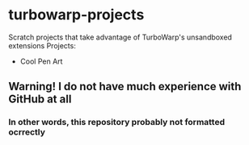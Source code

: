 # turbowarp-projects

Scratch projects that take advantage of TurboWarp's unsandboxed extensions
Projects:

- Cool Pen Art

## Warning! I do not have much experience with GitHub at all

### In other words, this repository probably not formatted ocrrectly

